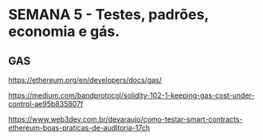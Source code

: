 # SEMANA 5 - Testes, padrões, economia e gás.


## GAS 
 https://ethereum.org/en/developers/docs/gas/
 
 https://medium.com/bandprotocol/solidity-102-1-keeping-gas-cost-under-control-ae95b835807f

 https://www.web3dev.com.br/devaraujo/como-testar-smart-contracts-ethereum-boas-praticas-de-auditoria-17ch
 
